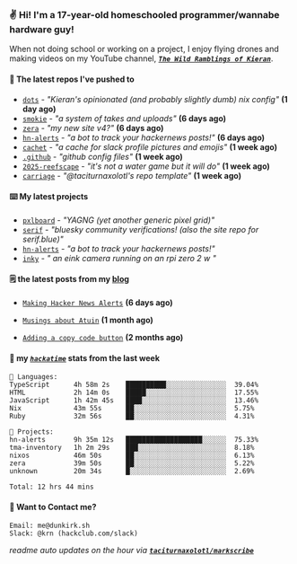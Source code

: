 ### ✌️ Hi! I'm a 17-year-old homeschooled programmer/wannabe hardware guy!

When not doing school or working on a project, I enjoy flying drones and making videos on my YouTube channel, [**_`The Wild Ramblings of Kieran`_**](https://youtube.com/@kieran.rambles).

#### 👷 The latest repos I've pushed to

- [`dots`](https://github.com/taciturnaxolotl/dots) - _"Kieran's opinionated (and probably slightly dumb) nix config"_ **(1 day ago)**
- [`smokie`](https://github.com/taciturnaxolotl/smokie) - _"a system of takes and uploads"_ **(6 days ago)**
- [`zera`](https://github.com/taciturnaxolotl/zera) - _"my new site v4?"_ **(6 days ago)**
- [`hn-alerts`](https://github.com/taciturnaxolotl/hn-alerts) - _"a bot to track your hackernews posts!"_ **(6 days ago)**
- [`cachet`](https://github.com/taciturnaxolotl/cachet) - _"a cache for slack profile pictures and emojis"_ **(1 week ago)**
- [`.github`](https://github.com/taciturnaxolotl/.github) - _"github config files"_ **(1 week ago)**
- [`2025-reefscape`](https://github.com/df1317/2025-reefscape) - _"it's not a water game but it will do"_ **(1 week ago)**
- [`carriage`](https://github.com/taciturnaxolotl/carriage) - _"@taciturnaxolotl's repo template"_ **(1 week ago)**

#### ⌨️ My latest projects

- [`pxlboard`](https://github.com/taciturnaxolotl/pxlboard) - _"YAGNG (yet another generic pixel grid)"_
- [`serif`](https://github.com/taciturnaxolotl/serif) - _"bluesky community verifications! (also the site repo for serif.blue)"_
- [`hn-alerts`](https://github.com/taciturnaxolotl/hn-alerts) - _"a bot to track your hackernews posts!"_
- [`inky`](https://github.com/taciturnaxolotl/inky) - _" an eink camera running on an rpi zero 2 w "_

#### 🗒️ the latest posts from my [blog](https://dunkirk.sh)

- [`Making Hacker News Alerts`](https://dunkirk.sh/blog/hn-alerts/) **(6 days ago)**

- [`Musings about Atuin`](https://dunkirk.sh/blog/atuin/) **(1 month ago)**

- [`Adding a copy code button`](https://dunkirk.sh/blog/adding-a-copy-button/) **(2 months ago)**



#### 📡 my [_`hackatime`_](https://waka.hackclub.com) stats from the last week

```text
💾 Languages:
TypeScript      4h 58m 2s    ██████████░░░░░░░░░░░░░░░  39.04%
HTML            2h 14m 0s    █████░░░░░░░░░░░░░░░░░░░░  17.55%
JavaScript      1h 42m 45s   ████░░░░░░░░░░░░░░░░░░░░░  13.46%
Nix             43m 55s      ██░░░░░░░░░░░░░░░░░░░░░░░  5.75%
Ruby            32m 56s      ██░░░░░░░░░░░░░░░░░░░░░░░  4.31%

💼 Projects:
hn-alerts       9h 35m 12s   ███████████████████░░░░░░  75.33%
tma-inventory   1h 2m 29s    ███░░░░░░░░░░░░░░░░░░░░░░  8.18%
nixos           46m 50s      ██░░░░░░░░░░░░░░░░░░░░░░░  6.13%
zera            39m 50s      ██░░░░░░░░░░░░░░░░░░░░░░░  5.22%
unknown         20m 34s      █░░░░░░░░░░░░░░░░░░░░░░░░  2.69%

Total: 12 hrs 44 mins
```

#### 📮 Want to Contact me?

```text
Email: me@dunkirk.sh
Slack: @krn (hackclub.com/slack)
```

_readme auto updates on the hour via [**`taciturnaxolotl/markscribe`**](https://github.com/taciturnaxolotl/markscribe)_
